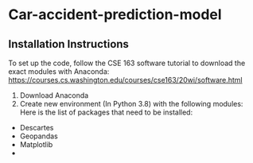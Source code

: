 # Car-accident-prediction-model

## Installation Instructions
To set up the code, follow the CSE 163 software tutorial to download the exact modules with Anaconda:
https://courses.cs.washington.edu/courses/cse163/20wi/software.html

1. Download Anaconda
2. Create new environment (In Python 3.8) with the following modules:
Here is the list of packages that need to be installed:
* Descartes
* Geopandas
* Matplotlib
* 
 
